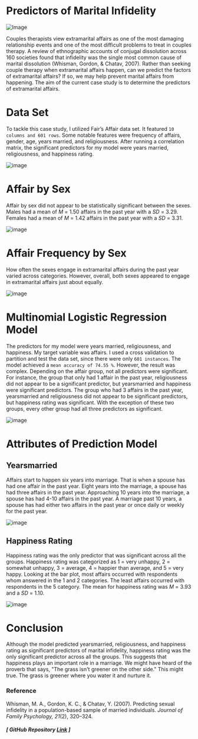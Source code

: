 # Predictors of Marital Infidelity
 
![Image](infidelity_project.png)

Couples therapists view extramarital affairs as one of the most damaging relationship events and 
one of the most difficult problems to treat in couples therapy. A review of 
ethnographic accounts of conjugal dissolution across 160 societies found that infidelity was the 
single most common cause of marital dissolution (Whisman, Gordon, & Chatav, 2007). Rather than seeking couple therapy when 
extramarital affairs happen, can we predict the factors of extramarital affairs? If so, we may help 
prevent marital affairs from happening. The aim of the current case study is to determine the 
predictors of extramarital affairs. 


# Data Set
To tackle this case study, I utilized Fair’s Affair data set. It 
featured `10 columns and 601 rows`. Some notable features were frequency of affairs, gender, age, 
years married, and religiousness. After running a correlation matrix, the significant predictors 
for my model were years married, religiousness, and happiness rating. 

![image](Correlation.png)

# Affair by Sex

Affair by sex did not appear to be statistically significant between the sexes. Males had a 
mean of *M* = 1.50 affairs in the past year with a *SD* = 3.29. Females had a mean of *M* = 1.42 
affairs in the past year with a *SD* = 3.31. 

![image](affairs_sex.png)

# Affair Frequency by Sex

How often the sexes engage in extramarital affairs during the past year varied 
across categories. However, overall, both sexes appeared to engage in extramarital affairs just about 
equally. 

![image](male_female_frequencies.png)

# Multinomial Logistic Regression Model

The predictors for my model were years married, religiousness, and happiness. My target variable was affairs. I used a cross validation to partition and test the data set, since there were only `601 instances`. The model achieved a `mean accuracy of 74.55 %`. However, the result was complex. Depending on the affair group, not all predictors were significant. For instance, the group that only had 1 affair in the past year, religiousness did not appear to be a significant predictor, but yearsmarried and happiness were significant predictors. The group who had 3 affairs in the past year, yearsmarried and religiousness did not appear to be significant predictors, but happiness rating was significant. With the exception of these two groups, every other group had all three predictors as significant.  

![image](results.png)

# Attributes of Prediction Model

## Yearsmarried

Affairs start to happen six years into marriage. That is when a spouse has had one affair in the past year. Eight years into the marriage, a spouse has had three affairs in the past year. Approaching 10 years into the marriage, a spouse has had 4-10 affairs in the past year. A marriage past 10 years, a spouse has had either two affairs in the past year or once daily or weekly for the past year. 

![image](MODEL%20PREDICTION.png)

## Happiness Rating

Happiness rating was the only predictor that was significant across all the groups. Happiness rating was categorized as 1 = very unhappy, 2 = somewhat unhappy, 3 = average, 4 = happier than average, and 5 = very happy. Looking at the bar plot, 
most affairs occurred with respondents whom answered in the 1 and 2 categories. The least affairs occurred with respondents in the 5 category. The mean for happiness rating was *M* = 3.93 and a *SD* = 1.10.

![image](happy_rating_affair.png)


# Conclusion

Although the model predicted yearsmarried, religiousness, and happiness rating as significant predictors of marital infidelity, happiness rating was the only significant predictor across all the groups. This suggests that happiness plays an important role in a marriage. We might have heard of the proverb that says, "The grass isn't greener on the other side." This might true. The grass is greener where you water it and nurture it. 

### Reference

Whisman, M. A., Gordon, K. C., & Chatav, Y. (2007). Predicting sexual infidelity in a population-based sample of married individuals. _Journal of Family Psychology, 21_(2), 320–324. 


##### [ GitHub Repository [Link](https://github.com/RenaissanceMan06/Marital_Infidelity) ]

